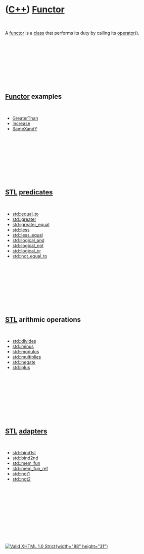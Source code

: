 



 

 

 

 

 

([C++](Cpp.htm)) [Functor](CppFunctor.htm)
==========================================

 

A [functor](CppFunctor.htm) is a [class](CppClass.htm) that performs its
duty by calling its [operator()](CppOperatorFunctionCall.htm).

 

 

 

 

 

[Functor](CppFunctor.htm) examples
----------------------------------

 

-   [GreaterThan](CppFunctorGreaterThan.htm)
-   [Increase](CppFunctorIncrease.htm)
-   [SameXandY](CppFunctorSameXandY.htm)

 

 

 

 

 

[STL](CppStl.htm) [predicates](CppPredicate.htm)
------------------------------------------------

 

-   [std::equal\_to](CppEqual_to.htm)
-   [std::greater](CppGreater.htm)
-   [std::greater\_equal](CppGreater_equal.htm)
-   [std::less](CppLess.htm)
-   [std::less\_equal](CppLess_equal.htm)
-   [std::logical\_and](CppLogical_and.htm)
-   [std::logical\_not](CppLogical_not.htm)
-   [std::logical\_or](CppLogical_or.htm)
-   [std::not\_equal\_to](CppNot_equal_to.htm)

 

 

 

 

 

[STL](CppStl.htm) arithmic operations
-------------------------------------

 

-   [std::divides](CppDivides.htm)
-   [std::minus](CppMinus.htm)
-   [std::modulus](CppModulus.htm)
-   [std::multiplies](CppMultiplies.htm)
-   [std::negate](CppNegate.htm)
-   [std::plus](CppPlus.htm)

 

 

 

 

 

[STL](CppStl.htm) [adapters](CppAdapter.htm)
--------------------------------------------

 

-   [std::bind1st](CppBind1st.htm)
-   [std::bind2nd](CppBind2nd.htm)
-   [std::mem\_fun](CppMem_fun.htm)
-   [std::mem\_fun\_ref](CppMem_fun_ref.htm)
-   [std::not1](CppNot1.htm)
-   [std::not2](CppNot2.htm)

 

 

 

 

 





 

[![Valid XHTML 1.0 Strict](valid-xhtml10.png){width="88"
height="31"}](http://validator.w3.org/check?uri=referer)
